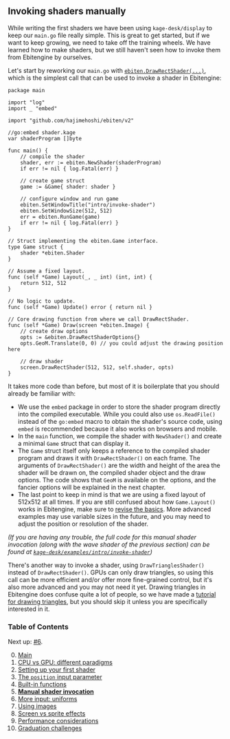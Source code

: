 ## Invoking shaders manually

While writing the first shaders we have been using `kage-desk/display` to keep our `main.go` file really simple. This is great to get started, but if we want to keep growing, we need to take off the training wheels. We have learned how to make shaders, but we still haven't seen how to invoke them from Ebitengine by ourselves.

Let's start by reworking our `main.go` with [`ebiten.DrawRectShader(...)`](https://pkg.go.dev/github.com/hajimehoshi/ebiten/v2#Image.DrawRectShader), which is the simplest call that can be used to invoke a shader in Ebitengine:
```Golang
package main

import "log"
import _ "embed"

import "github.com/hajimehoshi/ebiten/v2"

//go:embed shader.kage
var shaderProgram []byte

func main() {
	// compile the shader
	shader, err := ebiten.NewShader(shaderProgram)
	if err != nil { log.Fatal(err) }

	// create game struct
	game := &Game{ shader: shader }

	// configure window and run game
	ebiten.SetWindowTitle("intro/invoke-shader")
	ebiten.SetWindowSize(512, 512)
	err = ebiten.RunGame(game)
	if err != nil { log.Fatal(err) }
}

// Struct implementing the ebiten.Game interface.
type Game struct {
	shader *ebiten.Shader
}

// Assume a fixed layout.
func (self *Game) Layout(_, _ int) (int, int) {
	return 512, 512
}

// No logic to update.
func (self *Game) Update() error { return nil }

// Core drawing function from where we call DrawRectShader.
func (self *Game) Draw(screen *ebiten.Image) {
	// create draw options
	opts := &ebiten.DrawRectShaderOptions{}
	opts.GeoM.Translate(0, 0) // you could adjust the drawing position here
	
	// draw shader
	screen.DrawRectShader(512, 512, self.shader, opts)
}
```

It takes more code than before, but most of it is boilerplate that you should already be familiar with:
- We use the `embed` package in order to store the shader program directly into the compiled executable. While you could also use `os.ReadFile()` instead of the `go:embed` macro to obtain the shader's source code, using `embed` is recommended because it also works on browsers and mobile.
- In the `main` function, we compile the shader with `NewShader()` and create a minimal `Game` struct that can display it.
- The `Game` struct itself only keeps a reference to the compiled shader program and draws it with `DrawRectShader()` on each frame. The arguments of `DrawRectShader()` are the width and height of the area the shader will be drawn on, the compiled shader object and the draw options. The code shows that `GeoM` is available on the options, and the fancier options will be explained in the next chapter.
- The last point to keep in mind is that we are using a fixed layout of 512x512 at all times. If you are still confused about how `Game.Layout()` works in Ebitengine, make sure to [revise the basics](https://github.com/tinne26/kage-desk/blob/main/tutorials/misc/ebitengine_game.md). More advanced examples may use variable sizes in the future, and you may need to adjust the position or resolution of the shader.

*(If you are having any trouble, the full code for this manual shader invocation (along with the wave shader of the previous section) can be found at [`kage-desk/examples/intro/invoke-shader`](https://github.com/tinne26/kage-desk/blob/main/examples/intro/invoke-shader))*

There's another way to invoke a shader, using `DrawTrianglesShader()` instead of `DrawRectShader()`. GPUs can only draw triangles, so using this call can be more efficient and/or offer more fine-grained control, but it's also more advanced and you may not need it yet. Drawing triangles in Ebitengine does confuse quite a lot of people, so we have made a [tutorial for drawing triangles](https://github.com/tinne26/kage-desk/blob/main/tutorials/misc/triangles.md), but you should skip it unless you are specifically interested in it.


### Table of Contents
Next up: [#6](https://github.com/tinne26/kage-desk/blob/main/tutorials/intro/06_uniforms.md).

0. [Main](https://github.com/tinne26/kage-desk/blob/main/tutorials/intro/00_main.md)
1. [CPU vs GPU: different paradigms](https://github.com/tinne26/kage-desk/blob/main/tutorials/intro/01_cpu_vs_gpu.md)
2. [Setting up your first shader](https://github.com/tinne26/kage-desk/blob/main/tutorials/intro/02_shader_setup.md)
3. [The `position` input parameter](https://github.com/tinne26/kage-desk/blob/main/tutorials/intro/03_position_input.md)
4. [Built-in functions](https://github.com/tinne26/kage-desk/blob/main/tutorials/intro/04_built_in_functions.md)
5. [**Manual shader invocation**](https://github.com/tinne26/kage-desk/blob/main/tutorials/intro/05_invoke_shader.md)
6. [More input: uniforms](https://github.com/tinne26/kage-desk/blob/main/tutorials/intro/06_uniforms.md)
7. [Using images](https://github.com/tinne26/kage-desk/blob/main/tutorials/intro/07_images.md)
8. [Screen vs sprite effects]()
9. [Performance considerations]()
10. [Graduation challenges]()
